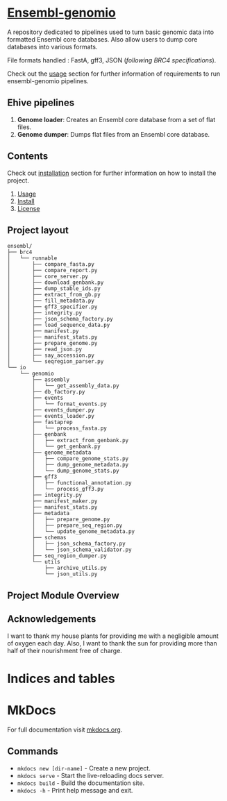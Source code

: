 # [Ensembl-genomio](https://github.com/Ensembl/ensembl-genomio)

<!-- ![Ensembl-Metazoa](img/metazoa_logo.png) -->

A repository dedicated to pipelines used to turn basic genomic data into formatted 
Ensembl core databases. Also allow users to dump core databases into various formats.

File formats handled : FastA, gff3, JSON (*following BRC4 specifications*).

Check out the [usage](usage.md) section for further information of requirements to
run ensembl-genomio pipelines.

Ehive pipelines
-------------------------------------------
1. __Genome loader__: Creates an Ensembl core database from a set of flat files.
2. __Genome dumper__: Dumps flat files from an Ensembl core database.

Contents
--------
Check out [installation](install.md) section for further information on how 
to install the project.

1. [Usage](usage.md)
2. [Install](install.md)
3. [License](license.md)

## Project layout
    ensembl/
	├── brc4
	│   └── runnable
	│       ├── compare_fasta.py
	│       ├── compare_report.py
	│       ├── core_server.py
	│       ├── download_genbank.py
	│       ├── dump_stable_ids.py
	│       ├── extract_from_gb.py
	│       ├── fill_metadata.py
	│       ├── gff3_specifier.py
	│       ├── integrity.py
	│       ├── json_schema_factory.py
	│       ├── load_sequence_data.py
	│       ├── manifest.py
	│       ├── manifest_stats.py
	│       ├── prepare_genome.py
	│       ├── read_json.py
	│       ├── say_accession.py
	│       └── seqregion_parser.py
	└── io
	    └── genomio
	        ├── assembly
	        │   └── get_assembly_data.py
	        ├── db_factory.py
	        ├── events
	        │   └── format_events.py
	        ├── events_dumper.py
	        ├── events_loader.py
	        ├── fastaprep
	        │   └── process_fasta.py
	        ├── genbank
	        │   ├── extract_from_genbank.py
	        │   └── get_genbank.py
	        ├── genome_metadata
	        │   ├── compare_genome_stats.py
	        │   ├── dump_genome_metadata.py
	        │   └── dump_genome_stats.py
	        ├── gff3
	        │   ├── functional_annotation.py
	        │   └── process_gff3.py
	        ├── integrity.py
	        ├── manifest_maker.py
	        ├── manifest_stats.py
	        ├── metadata
	        │   ├── prepare_genome.py
	        │   ├── prepare_seq_region.py
	        │   └── update_genome_metadata.py
	        ├── schemas
	        │   ├── json_schema_factory.py
	        │   └── json_schema_validator.py
	        ├── seq_region_dumper.py
	        └── utils
	            ├── archive_utils.py
	            └── json_utils.py


## Project Module Overview

<!-- <Placeholder> -->

## Acknowledgements

I want to thank my house plants for providing me with
a negligible amount of oxygen each day. Also, I want
to thank the sun for providing more than half of their
nourishment free of charge.

Indices and tables
==================
<TO DO>

# MkDocs

For full documentation visit [mkdocs.org](https://www.mkdocs.org).

## Commands

* `mkdocs new [dir-name]` - Create a new project.
* `mkdocs serve` - Start the live-reloading docs server.
* `mkdocs build` - Build the documentation site.
* `mkdocs -h` - Print help message and exit.

